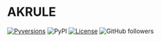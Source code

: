 # AKRULE
[![Pyversions](https://img.shields.io/pypi/pyversions/ibm-analytics-engine-python.svg?style=flat-square)](https://pypi.python.org/pypi/ibm-analytics-engine-python)
![PyPI](https://img.shields.io/pypi/v/akrule)
[![License](https://img.shields.io/badge/License-Apache_2.0-blue.svg)](https://opensource.org/licenses/Apache-2.0)
![GitHub followers](https://img.shields.io/github/followers/Hasan-Basri-Akcay)
